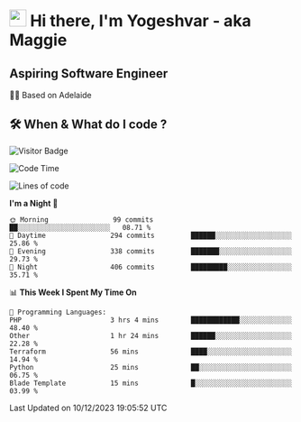 <h1><img src="https://emojis.slackmojis.com/emojis/images/1531849430/4246/blob-sunglasses.gif?1531849430" width="30"/> Hi there, I'm Yogeshvar - aka Maggie</h1>

## Aspiring Software Engineer
🏂🏻  Based on Adelaide 

## 🛠 When & What do I code ?  

![Visitor Badge](https://visitor-badge.feriirawann.repl.co?username=yogeshvar&repo=yogeshvar&label=Visitors&style=plastic&color=%23457BFF&contentType=svg)

<!--START_SECTION:waka-->
![Code Time](http://img.shields.io/badge/Code%20Time-2%2C411%20hrs%2057%20mins-blue)

![Lines of code](https://img.shields.io/badge/From%20Hello%20World%20I%27ve%20Written-4.0%20million%20lines%20of%20code-blue)

**I'm a Night 🦉** 

```text
🌞 Morning                99 commits          ██░░░░░░░░░░░░░░░░░░░░░░░   08.71 % 
🌆 Daytime                294 commits         ██████░░░░░░░░░░░░░░░░░░░   25.86 % 
🌃 Evening                338 commits         ███████░░░░░░░░░░░░░░░░░░   29.73 % 
🌙 Night                  406 commits         █████████░░░░░░░░░░░░░░░░   35.71 % 
```


📊 **This Week I Spent My Time On** 

```text
💬 Programming Languages: 
PHP                      3 hrs 4 mins        ████████████░░░░░░░░░░░░░   48.40 % 
Other                    1 hr 24 mins        ██████░░░░░░░░░░░░░░░░░░░   22.28 % 
Terraform                56 mins             ████░░░░░░░░░░░░░░░░░░░░░   14.94 % 
Python                   25 mins             ██░░░░░░░░░░░░░░░░░░░░░░░   06.75 % 
Blade Template           15 mins             █░░░░░░░░░░░░░░░░░░░░░░░░   03.99 % 
```


 Last Updated on 10/12/2023 19:05:52 UTC
<!--END_SECTION:waka-->
